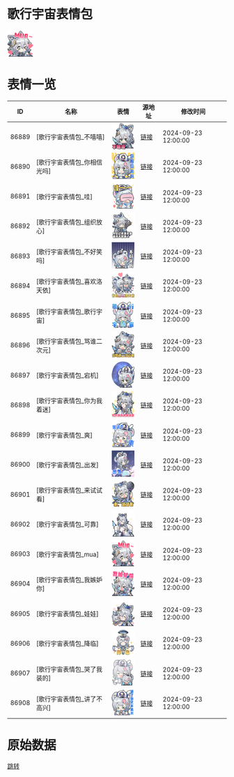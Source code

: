 # 歌行宇宙表情包

<img src="./cover.png" height="60" alt="cover" />

# 表情一览

|ID|名称|表情|源地址|修改时间|
|----|----|----|----|----|
|86889|[歌行宇宙表情包_不嘻嘻]|<img src="./pic/086889_%5B歌行宇宙表情包_不嘻嘻%5D.png" height="60" alt="不嘻嘻"/>|[链接](https://i0.hdslb.com/bfs/garb/c7c3040795e74abb0a6c23961534a43df85406e3.png)|2024-09-23 12:00:00|
|86890|[歌行宇宙表情包_你相信光吗]|<img src="./pic/086890_%5B歌行宇宙表情包_你相信光吗%5D.png" height="60" alt="你相信光吗"/>|[链接](https://i0.hdslb.com/bfs/garb/c0e1c53cb9b628361c02729cd900fc40e276d199.png)|2024-09-23 12:00:00|
|86891|[歌行宇宙表情包_哇]|<img src="./pic/086891_%5B歌行宇宙表情包_哇%5D.png" height="60" alt="哇"/>|[链接](https://i0.hdslb.com/bfs/garb/2fa2de858a060d8867002d0aa01bd6c901224acb.png)|2024-09-23 12:00:00|
|86892|[歌行宇宙表情包_组织放心]|<img src="./pic/086892_%5B歌行宇宙表情包_组织放心%5D.png" height="60" alt="组织放心"/>|[链接](https://i0.hdslb.com/bfs/garb/93ee95620ccff021df7b220087ebc61e7e79c473.png)|2024-09-23 12:00:00|
|86893|[歌行宇宙表情包_不好笑吗]|<img src="./pic/086893_%5B歌行宇宙表情包_不好笑吗%5D.png" height="60" alt="不好笑吗"/>|[链接](https://i0.hdslb.com/bfs/garb/976e2cf34c7a1fce64815397c34ed78a6ec0a83b.png)|2024-09-23 12:00:00|
|86894|[歌行宇宙表情包_喜欢洛天依]|<img src="./pic/086894_%5B歌行宇宙表情包_喜欢洛天依%5D.png" height="60" alt="喜欢洛天依"/>|[链接](https://i0.hdslb.com/bfs/garb/aaa2555398283edc81e4d1052e40904fa56c3a14.png)|2024-09-23 12:00:00|
|86895|[歌行宇宙表情包_歌行宇宙]|<img src="./pic/086895_%5B歌行宇宙表情包_歌行宇宙%5D.png" height="60" alt="歌行宇宙"/>|[链接](https://i0.hdslb.com/bfs/garb/c115b67cc7a00d1b727ffbbe3bc5e8e4fdc6a4ba.png)|2024-09-23 12:00:00|
|86896|[歌行宇宙表情包_骂谁二次元]|<img src="./pic/086896_%5B歌行宇宙表情包_骂谁二次元%5D.png" height="60" alt="骂谁二次元"/>|[链接](https://i0.hdslb.com/bfs/garb/fb3c4278aa5068299d89075659f13bd2729b3fa8.png)|2024-09-23 12:00:00|
|86897|[歌行宇宙表情包_宕机]|<img src="./pic/086897_%5B歌行宇宙表情包_宕机%5D.png" height="60" alt="宕机"/>|[链接](https://i0.hdslb.com/bfs/garb/2e3bc65aca80f5478b2bcd0dc9d795b975213e8d.png)|2024-09-23 12:00:00|
|86898|[歌行宇宙表情包_你为我着迷]|<img src="./pic/086898_%5B歌行宇宙表情包_你为我着迷%5D.png" height="60" alt="你为我着迷"/>|[链接](https://i0.hdslb.com/bfs/garb/afdb5beb3431b6a2eceee1ff6b9d6846aeb3c275.png)|2024-09-23 12:00:00|
|86899|[歌行宇宙表情包_爽]|<img src="./pic/086899_%5B歌行宇宙表情包_爽%5D.png" height="60" alt="爽"/>|[链接](https://i0.hdslb.com/bfs/garb/361a1c189329c4caa9688a99ac4936b80eda2a02.png)|2024-09-23 12:00:00|
|86900|[歌行宇宙表情包_出发]|<img src="./pic/086900_%5B歌行宇宙表情包_出发%5D.png" height="60" alt="出发"/>|[链接](https://i0.hdslb.com/bfs/garb/5b06d69d0123790ce30b67b115f3bac9d24459ed.png)|2024-09-23 12:00:00|
|86901|[歌行宇宙表情包_来试试看]|<img src="./pic/086901_%5B歌行宇宙表情包_来试试看%5D.png" height="60" alt="来试试看"/>|[链接](https://i0.hdslb.com/bfs/garb/c10cd939d07023b884588f7be50d4e8e1651b84b.png)|2024-09-23 12:00:00|
|86902|[歌行宇宙表情包_可靠]|<img src="./pic/086902_%5B歌行宇宙表情包_可靠%5D.png" height="60" alt="可靠"/>|[链接](https://i0.hdslb.com/bfs/garb/c4947ffce07dd9355cf893acf531afbbde05efbd.png)|2024-09-23 12:00:00|
|86903|[歌行宇宙表情包_mua]|<img src="./pic/086903_%5B歌行宇宙表情包_mua%5D.png" height="60" alt="mua"/>|[链接](https://i0.hdslb.com/bfs/garb/eb8fd2fc495d75e33e2e12b8dd40cc9a96ffa718.png)|2024-09-23 12:00:00|
|86904|[歌行宇宙表情包_我嫉妒你]|<img src="./pic/086904_%5B歌行宇宙表情包_我嫉妒你%5D.png" height="60" alt="我嫉妒你"/>|[链接](https://i0.hdslb.com/bfs/garb/d6b93aac58fd213e1d32f23d2ee257e4ef2522b0.png)|2024-09-23 12:00:00|
|86905|[歌行宇宙表情包_娃娃]|<img src="./pic/086905_%5B歌行宇宙表情包_娃娃%5D.png" height="60" alt="娃娃"/>|[链接](https://i0.hdslb.com/bfs/garb/7ad43030b3dba76a77b9c8c48a5d69b4506facea.png)|2024-09-23 12:00:00|
|86906|[歌行宇宙表情包_降临]|<img src="./pic/086906_%5B歌行宇宙表情包_降临%5D.png" height="60" alt="降临"/>|[链接](https://i0.hdslb.com/bfs/garb/6d87251d0caa8b18ff773691509e23bb8770ab46.png)|2024-09-23 12:00:00|
|86907|[歌行宇宙表情包_哭了我装的]|<img src="./pic/086907_%5B歌行宇宙表情包_哭了我装的%5D.png" height="60" alt="哭了我装的"/>|[链接](https://i0.hdslb.com/bfs/garb/b9c98c828cc911f35d3d1af9831e34fe4a7f3fbc.png)|2024-09-23 12:00:00|
|86908|[歌行宇宙表情包_讲了不高兴]|<img src="./pic/086908_%5B歌行宇宙表情包_讲了不高兴%5D.png" height="60" alt="讲了不高兴"/>|[链接](https://i0.hdslb.com/bfs/garb/787bcf50e7a2c8eaf42f6faabb717b54bf35708e.png)|2024-09-23 12:00:00|

# 原始数据

[跳转](./raw.json)

